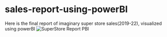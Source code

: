 # sales-report-using-powerBI
Here is the final report of imaginary super store sales(2019-22), visualized using powerBI
![SuperStore Report PBI](https://user-images.githubusercontent.com/128634198/227004572-c6a86355-419b-4fb7-882b-3e31ff1eeb9d.jpg)
